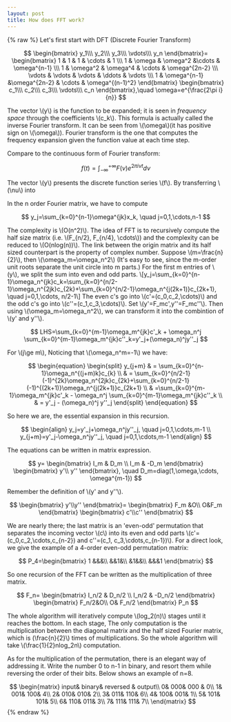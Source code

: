 ```yaml
---
layout: post
title: How does FFT work?
---
```

{% raw %}
Let's first start with DFT (Discrete Fourier Transform)

$$
\begin{bmatrix}
y_1\\\
y_2\\\
y_3\\\
\vdots\\\
y_n
\end{bmatrix}=
\begin{bmatrix}
1 & 1 & 1 & \cdots & 1 \\\
1 &  \omega & \omega^2 &\cdots & \omega^{n-1} \\\
1 & \omega^2 & \omega^4 & \cdots & \omega^{2n-2} \\\
\vdots & \vdots & \vdots & \ddots & \vdots \\\
1 & \omega^{n-1} &\omega^{2n-2} & \cdots & \omega^{(n-1)^2}
\end{bmatrix}
\begin{bmatrix}
c_1\\\
c_2\\\
c_3\\\
\vdots\\\
c_n
\end{bmatrix},\quad \omega=e^{\frac{2\pi i}{n}}
$$

<!--more-->

The vector \\(y\\) is the function to be expanded; it is seen in *frequency space* through the coefficients \\(c_k\\). This formula is actually called the inverse Fourier transform. It can be seen from \\(\\omega\\)(it has positive sign on \\(\omega\\)). Fourier transform is the one that computes the frequency expansion given the function value at each time step.

Compare to the continuous form of Fourier transform:

$$
f(t)=\int_{-\infty}^{+\infty}F(\nu)e^{2\pi i\nu t}d\nu
$$

The vector \\(y\\) presents the discrete function series \\(f\\). By transferring \\(\nu\\) into 

In the n order Fourier matrix, we have to compute 

$$
y_j=\sum_{k=0}^{n-1}\omega^{jk}x_k, \quad j=0,1,\cdots,n-1
$$

The complexity is \\(O(n^2)\\). The idea of FFT is to recursively compute the half size matrix (i.e. \\(F_{n/2}, F_{n/4}, \cdots\\)) and the complexity can be reduced to \\(O(nlog(n))\\).
The link between the origin matrix and its half sized counterpart is the property of complex number. Suppose \\(m=\frac{n}{2}\\), then \\(\omega_m=\omega_n^2\\) (It's easy to see, since the m-order unit roots separate the unit circle into m parts.) 
For the first m entries of \\(y\\), we split the sum into even and odd parts.
\\[y_j=\sum_{k=0}^{n-1}\omega_n^{jk}c_k=\sum_{k=0}^{n/2-1}\omega_n^{2jk}c_{2k}+\sum_{k=0}^{n/2-1}\omega_n^{j(2k+1)}c_{2k+1}, \quad j=0,1,\cdots, n/2-1\\]
The even c's go into \\(c'=(c_0,c_2,\cdots)\\) and the odd c's go into \\(c''=(c_1,c_3,\cdots)\\). Set \\(y'=F_mc',y'\'=F_mc''\\). Then using \\(\omega_m=\omega_n^2\\), we can transform it into the combintion of \\(y' and y''\\).

$$
LHS=\sum_{k=0}^{m-1}\omega_m^{jk}c'_k + \omega_n^j \sum_{k=0}^{m-1}\omega_m^{jk}c''_k=y'_j+(\omega_n)^jy''_j
$$

For \\(j\ge m\\), Noticing that \\(\omega_n^m=-1\\) we have:

$$
\begin{equation} 
\begin{split}
y_{j+m} & = \sum_{k=0}^{n-1}\omega_n^{(j+m)k}c_{k} \\
& = \sum_{k=0}^{n/2-1}(-1)^{2k}\omega_n^{2jk}c_{2k}+\sum_{k=0}^{n/2-1}(-1)^{(2k+1)}\omega_n^{j(2k+1)}c_{2k+1} \\
& =\sum_{k=0}^{m-1}\omega_m^{jk}c'_k - \omega_n^j \sum_{k=0}^{m-1}\omega_m^{jk}c''_k \\
& = y'_j - (\omega_n)^j y''_j 
\end{split}
\end{equation}
$$

So here we are, the essential expansion in this recursion.

$$
\begin{align}
y_j=y'_j+\omega_n^jy''_j, \quad j=0,1,\cdots,m-1 \\
y_{j+m}=y'_j-\omega_n^jy''_j, \quad j=0,1,\cdots,m-1
\end{align}
$$

The equations can be written in matrix expression.

$$
y=
\begin{bmatrix}
I_m & D_m \\
I_m & -D_m
\end{bmatrix}
\begin{bmatrix}
y'\\
y''
\end{bmatrix}, \quad D_m=diag(1,\omega,\cdots, \omega^{m-1})
$$

Remember the definition of \\(y' and y''\\).

$$
\begin{bmatrix}
y'\\y''
\end{bmatrix}=
\begin{bmatrix}
F_m &O\\
O&F_m
\end{bmatrix}
\begin{bmatrix}
c'\\c''
\end{bmatrix}
$$

We are nearly there; the last matrix is an 'even-odd' permutation that separates the incoming vector \\(c\\) into its even and odd parts \\(c'=(c_0,c_2,\cdots,c_{n-2}) and c''=(c_1, c_3,\cdots,c_{n-1})\\). For a direct look, we give the example of a 4-order even-odd permutation matrix:

$$
P_4=\begin{bmatrix}
1 &&&\\
&&1&\\
&1&&\\
&&&1
\end{bmatrix}
$$

So one recursion of the FFT can be written as the multiplication of three matrix.

$$
F_n=
\begin{bmatrix}
I_n/2 & D_n/2 \\
I_n/2 & -D_n/2
\end{bmatrix}
\begin{bmatrix}
F_n/2&O\\
O& F_n/2
\end{bmatrix}
P_n
$$

The whole algorithm will iteratively compute \\(log_2(n)\\) stages until it reaches the bottom. In each stage, The only computation is the multiplication between the diagonal matrix and the half sized Fourier matrix, which is \(\frac{n}{2}\\) times of multiplications. So the whole algorithm will take \\(\frac{1}{2}nlog_2n\\) computation.

As for the multiplication of the permutation, there is an elegant way of addressing it. Write the number 0 to n-1 in binary,  and resort them while reversing the order of their bits. Below shows an example of n=8.

$$
\begin{matrix}
input& binary& reversed & output\\
0& 000& 000 & 0\\ 
1& 001& 100& 4\\
2& 010& 010& 2\\
3& 011& 110& 6\\
4& 100& 001& 1\\
5& 101& 101& 5\\
6& 110& 011& 3\\
7& 111& 111& 7\\
\end{matrix}
$$
{% endraw %}